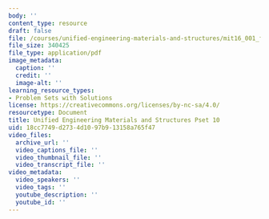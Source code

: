 ```yaml
---
body: ''
content_type: resource
draft: false
file: /courses/unified-engineering-materials-and-structures/mit16_001_f21_pset10.pdf
file_size: 340425
file_type: application/pdf
image_metadata:
  caption: ''
  credit: ''
  image-alt: ''
learning_resource_types:
- Problem Sets with Solutions
license: https://creativecommons.org/licenses/by-nc-sa/4.0/
resourcetype: Document
title: Unified Engineering Materials and Structures Pset 10
uid: 18cc7749-d273-4d10-97b9-13158a765f47
video_files:
  archive_url: ''
  video_captions_file: ''
  video_thumbnail_file: ''
  video_transcript_file: ''
video_metadata:
  video_speakers: ''
  video_tags: ''
  youtube_description: ''
  youtube_id: ''
---
```

